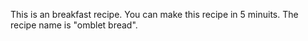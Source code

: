 This is an breakfast recipe. You can make this recipe in 5 minuits. The recipe name is "omblet bread".